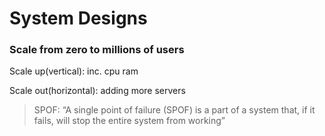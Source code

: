 # System Designs



### Scale from zero to millions of users

Scale up(vertical): inc. cpu ram 

Scale out(horizontal): adding more servers



> SPOF: “A single point of failure (SPOF) is a part of a system that, if it fails, will stop the entire system from working”